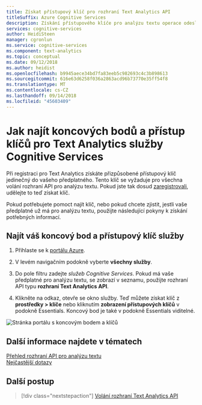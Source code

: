 ```yaml
---
title: Získat přístupový klíč pro rozhraní Text Analytics API
titleSuffix: Azure Cognitive Services
description: Získání přístupového klíče pro analýzu textu operace odeslání nezpracovaný text pro zpracování ve službě Cognitive Services.
services: cognitive-services
author: HeidiSteen
manager: cgronlun
ms.service: cognitive-services
ms.component: text-analytics
ms.topic: conceptual
ms.date: 09/12/2018
ms.author: heidist
ms.openlocfilehash: b9945aece34bd7fa83eeb5c982693c4c3b898613
ms.sourcegitcommit: 616e63d6258f036a2863acd96b73770e35ff54f8
ms.translationtype: MT
ms.contentlocale: cs-CZ
ms.lasthandoff: 09/14/2018
ms.locfileid: "45603409"
---
```

# <a name="how-to-find-endpoints-and-access-keys-for-the-text-analytics-cognitive-service"></a>Jak najít koncových bodů a přístup klíčů pro Text Analytics služby Cognitive Services

Při registraci pro Text Analytics získáte přizpůsobené přístupový klíč jedinečný do vašeho předplatného. Tento klíč se vyžaduje pro všechna volání rozhraní API pro analýzu textu. Pokud jste tak dosud [zaregistrovali](text-analytics-how-to-signup.md), udělejte to teď získat klíč. 

Pokud potřebujete pomoct najít klíč, nebo pokud chcete zjistit, jestli vaše předplatné už má pro analýzu textu, použijte následující pokyny k získání potřebných informací. 

## <a name="find-your-service-endpoint-and-access-key"></a>Najít váš koncový bod a přístupový klíč služby

1. Přihlaste se k [portálu Azure](https://portal.azure.com).

2. V levém navigačním podokně vyberte **všechny služby**.

3. Do pole filtru zadejte *služeb Cognitive Services*. Pokud má vaše předplatné pro analýzu textu, se zobrazí v seznamu, použijte rozhraní API typu **rozhraní Text Analytics API**.

4. Klikněte na odkaz, otevře se okno služby. Teď můžete získat klíč z **prostředky > klíče** nebo kliknutím **zobrazení přístupových klíčů** v podokně Essentials. Koncový bod je také v podokně Essentials viditelné.

 ![Stránka portálu s koncovým bodem a klíčů](../media/portal-keys-endpoint.png)

## <a name="see-also"></a>Další informace najdete v tématech 

 [Přehled rozhraní API pro analýzu textu](../overview.md)  
 [Nejčastější dotazy](../text-analytics-resource-faq.md)

## <a name="next-steps"></a>Další postup

> [!div class="nextstepaction"]
> [Volání rozhraní Text Analytics API](text-analytics-how-to-call-api.md)
